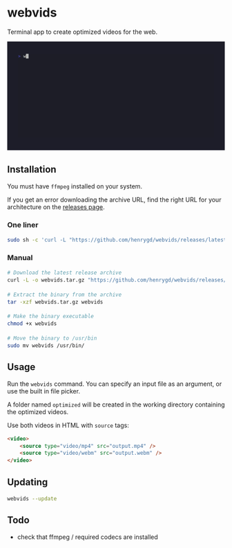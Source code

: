 # webvids

Terminal app to create optimized videos for the web.

![TUI example gif](assets/example.gif)

## Installation

You must have `ffmpeg` installed on your system.

If you get an error downloading the archive URL, find the right URL for your architecture on the [releases page](https://github.com/henrygd/webvids/releases).

### One liner

```bash
sudo sh -c 'curl -L "https://github.com/henrygd/webvids/releases/latest/download/webvids_$(uname -s)_$(uname -m | sed 's/x86_64/amd64/' | sed 's/i386/386/' | sed 's/aarch64/arm64/').tar.gz" | tar -xz -O webvids | tee /usr/bin/webvids >/dev/null && chmod +x /usr/bin/webvids'
```

### Manual

```bash
# Download the latest release archive
curl -L -o webvids.tar.gz "https://github.com/henrygd/webvids/releases/latest/download/webvids_$(uname -s)_$(uname -m | sed 's/x86_64/amd64/' | sed 's/i386/386/' | sed 's/aarch64/arm64/').tar.gz"

# Extract the binary from the archive
tar -xzf webvids.tar.gz webvids

# Make the binary executable
chmod +x webvids

# Move the binary to /usr/bin
sudo mv webvids /usr/bin/
```

## Usage

Run the `webvids` command. You can specify an input file as an argument, or use the built in file picker.

A folder named `optimized` will be created in the working directory containing the optimized videos.

Use both videos in HTML with `source` tags:

```html
<video>
	<source type="video/mp4" src="output.mp4" />
	<source type="video/webm" src="output.webm" />
</video>
```

## Updating

```bash
webvids --update
```

## Todo

- check that ffmpeg / required codecs are installed
